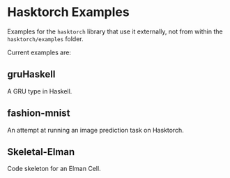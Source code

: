 # Hasktorch Examples

Examples for the `hasktorch` library that use it externally, not from within the `hasktorch/examples` folder.

Current examples are:

## gruHaskell

A GRU type in Haskell.

## fashion-mnist

An attempt at running an image prediction task on Hasktorch.

## Skeletal-Elman

Code skeleton for an Elman Cell.
